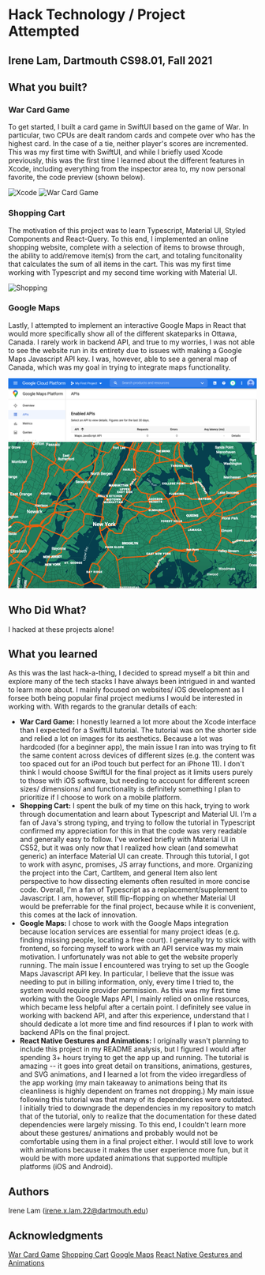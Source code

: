 # Hack Technology / Project Attempted
## Irene Lam, Dartmouth CS98.01, Fall 2021

## What you built? 

### War Card Game

To get started, I built a card game in SwiftUI based on the game of War. In particular, two CPUs are dealt random cards and compete over who has the highest card. In the case of a tie, neither player's scores are incremented. This was my first time with SwiftUI, and while I briefly used Xcode previously, this was the first time I learned about the different features in Xcode, including everything from the inspector area to, my now personal favorite, the code preview (shown below). 

![Xcode](assets/xcode.gif "Xcode")
![War Card Game](assets/cards.gif "War Card Game")

### Shopping Cart

The motivation of this project was to learn Typescript, Material UI, Styled Components and React-Query. To this end, I implemented an online shopping website, complete with a selection of items to browse through, the ability to add/remove item(s) from the cart, and totaling funcitonality that calculates the sum of all items in the cart. This was my first time working with Typescript and my second time working with Material UI.

![Shopping](assets/shopping.gif "Shopping")

### Google Maps

Lastly, I attempted to implement an interactive Google Maps in React that would more specifically show all of the different skateparks in Ottawa, Canada. I rarely work in backend API, and true to my worries, I was not able to see the website run in its entirety due to issues with making a Google Maps Javascript API key. I was, however, able to see a general map of Canada, which was my goal in trying to integrate maps functionality.

![API](assets/api.png "API")
![Map](assets/map.png "Map")

## Who Did What?

I hacked at these projects alone!

## What you learned

As this was the last hack-a-thing, I decided to spread myself a bit thin and explore many of the tech stacks I have always been intrigued in and wanted to learn more about. I mainly focused on websites/ iOS development as I forsee both being popular final project mediums I would be interested in working with. With regards to the granular details of each: 
* **War Card Game:** I honestly learned a lot more about the Xcode interface than I expected for a SwiftUI tutorial. The tutorial was on the shorter side and relied a lot on images for its aesthetics. Because a lot was hardcoded (for a beginner app), the main issue I ran into was trying to fit the same content across devices of different sizes (e.g. the content was too spaced out for an iPod touch but perfect for an iPhone 11). I don't think I would choose SwiftUI for the final project as it limits users purely to those with iOS software, but needing to account for different screen sizes/ dimensions/ and functionality is definitely something I plan to prioritize if I choose to work on a mobile platform.
* **Shopping Cart:** I spent the bulk of my time on this hack, trying to work through documentation and learn about Typescript and Material UI. I'm a fan of Java's strong typing, and trying to follow the tutorial in Typescript confirmed my appreciation for this in that the code was very readable and generally easy to follow. I've worked briefly with Material UI in CS52, but it was only now that I realized how clean (and somewhat generic) an interface Material UI can create. Through this tutorial, I got to work with async, promises, JS array functions, and more. Organizing the project into the Cart, CartItem, and general Item also lent perspective to how dissecting elements often resulted in more concise code. Overall, I'm a fan of Typescript as a replacement/supplement to Javascript. I am, however, still flip-flopping on whether Material UI would be preferrable for the final project, because while it is convenient, this comes at the lack of innovation. 
* **Google Maps:** I chose to work with the Google Maps integration because location services are essential for many project ideas (e.g. finding missing people, locating a free court). I generally try to stick with frontend, so forcing myself to work with an API service was my main motivation. I unfortunately was not able to get the website properly running. The main issue I encountered was trying to set up the Google Maps Javascript API key. In particular, I believe that the issue was needing to put in billing information, only, every time I tried to, the system would require provider permission. As this was my first time working with the Google Maps API, I mainly relied on online resources, which became less helpful after a certain point. I definitely see value in working with backend API, and after this experience, understand that I should dedicate a lot more time and find resources if I plan to work with backend APIs on the final project. 
* **React Native Gestures and Animations:** I originally wasn't planning to include this project in my README analysis, but I figured I would after spending 3+ hours trying to get the app up and running. The tutorial is amazing -- it goes into great detail on transitions, animations, gestures, and SVG animations, and I learned a lot from the video irregardless of the app working (my main takeaway to animations being that its cleanliness is highly dependent on frames not dropping.) My main issue following this tutorial was that many of its dependencies were outdated. I initially tried to downgrade the dependencies in my repository to match that of the tutorial, only to realize that the documentation for these dated dependencies were largely missing. To this end, I couldn't learn more about these gestures/ animations and probably would not be comfortable using them in a final project either. I would still love to work with animations because it makes the user experience more fun, but it would be with more updated animations that supported multiple platforms (iOS and Android).

## Authors

Irene Lam (irene.x.lam.22@dartmouth.edu)

## Acknowledgments

[War Card Game](https://codewithchris.com/first-swiftui-app-tutorial/#more-234100)
[Shopping Cart](https://www.youtube.com/watch?v=sfmL6bGbiN8)
[Google Maps](https://www.youtube.com/watch?v=Pf7g32CwX_s)
[React Native Gestures and Animations](https://www.youtube.com/watch?v=wEVjaXK4sYQ)